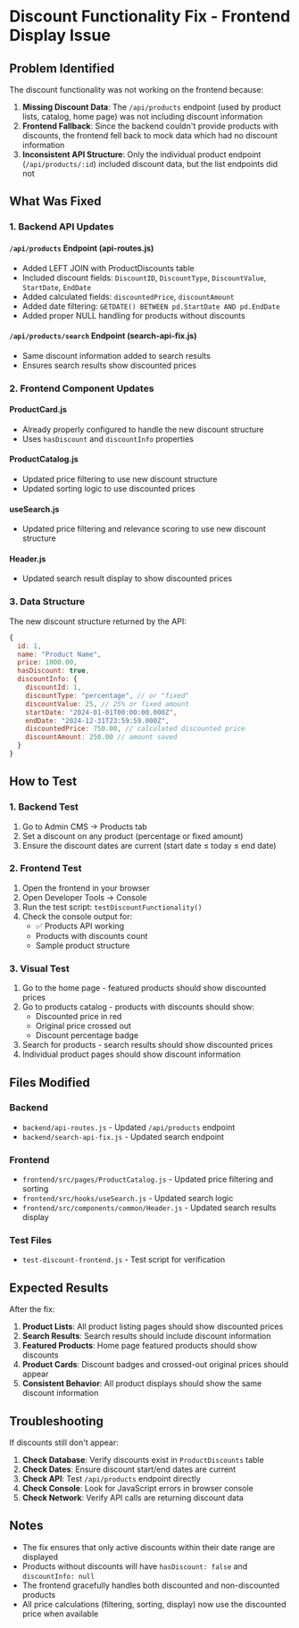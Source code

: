 # Discount Functionality Fix - Frontend Display Issue

## Problem Identified

The discount functionality was not working on the frontend because:

1. **Missing Discount Data**: The `/api/products` endpoint (used by product lists, catalog, home page) was not including discount information
2. **Frontend Fallback**: Since the backend couldn't provide products with discounts, the frontend fell back to mock data which had no discount information
3. **Inconsistent API Structure**: Only the individual product endpoint (`/api/products/:id`) included discount data, but the list endpoints did not

## What Was Fixed

### 1. Backend API Updates

#### `/api/products` Endpoint (api-routes.js)

- Added LEFT JOIN with ProductDiscounts table
- Included discount fields: `DiscountID`, `DiscountType`, `DiscountValue`, `StartDate`, `EndDate`
- Added calculated fields: `discountedPrice`, `discountAmount`
- Added date filtering: `GETDATE() BETWEEN pd.StartDate AND pd.EndDate`
- Added proper NULL handling for products without discounts

#### `/api/products/search` Endpoint (search-api-fix.js)

- Same discount information added to search results
- Ensures search results show discounted prices

### 2. Frontend Component Updates

#### ProductCard.js

- Already properly configured to handle the new discount structure
- Uses `hasDiscount` and `discountInfo` properties

#### ProductCatalog.js

- Updated price filtering to use new discount structure
- Updated sorting logic to use discounted prices

#### useSearch.js

- Updated price filtering and relevance scoring to use new discount structure

#### Header.js

- Updated search result display to show discounted prices

### 3. Data Structure

The new discount structure returned by the API:

```javascript
{
  id: 1,
  name: "Product Name",
  price: 1000.00,
  hasDiscount: true,
  discountInfo: {
    discountId: 1,
    discountType: "percentage", // or "fixed"
    discountValue: 25, // 25% or fixed amount
    startDate: "2024-01-01T00:00:00.000Z",
    endDate: "2024-12-31T23:59:59.000Z",
    discountedPrice: 750.00, // calculated discounted price
    discountAmount: 250.00 // amount saved
  }
}
```

## How to Test

### 1. Backend Test

1. Go to Admin CMS → Products tab
2. Set a discount on any product (percentage or fixed amount)
3. Ensure the discount dates are current (start date ≤ today ≤ end date)

### 2. Frontend Test

1. Open the frontend in your browser
2. Open Developer Tools → Console
3. Run the test script: `testDiscountFunctionality()`
4. Check the console output for:
   - ✅ Products API working
   - Products with discounts count
   - Sample product structure

### 3. Visual Test

1. Go to the home page - featured products should show discounted prices
2. Go to products catalog - products with discounts should show:
   - Discounted price in red
   - Original price crossed out
   - Discount percentage badge
3. Search for products - search results should show discounted prices
4. Individual product pages should show discount information

## Files Modified

### Backend

- `backend/api-routes.js` - Updated `/api/products` endpoint
- `backend/search-api-fix.js` - Updated search endpoint

### Frontend

- `frontend/src/pages/ProductCatalog.js` - Updated price filtering and sorting
- `frontend/src/hooks/useSearch.js` - Updated search logic
- `frontend/src/components/common/Header.js` - Updated search results display

### Test Files

- `test-discount-frontend.js` - Test script for verification

## Expected Results

After the fix:

1. **Product Lists**: All product listing pages should show discounted prices
2. **Search Results**: Search results should include discount information
3. **Featured Products**: Home page featured products should show discounts
4. **Product Cards**: Discount badges and crossed-out original prices should appear
5. **Consistent Behavior**: All product displays should show the same discount information

## Troubleshooting

If discounts still don't appear:

1. **Check Database**: Verify discounts exist in `ProductDiscounts` table
2. **Check Dates**: Ensure discount start/end dates are current
3. **Check API**: Test `/api/products` endpoint directly
4. **Check Console**: Look for JavaScript errors in browser console
5. **Check Network**: Verify API calls are returning discount data

## Notes

- The fix ensures that only active discounts within their date range are displayed
- Products without discounts will have `hasDiscount: false` and `discountInfo: null`
- The frontend gracefully handles both discounted and non-discounted products
- All price calculations (filtering, sorting, display) now use the discounted price when available
